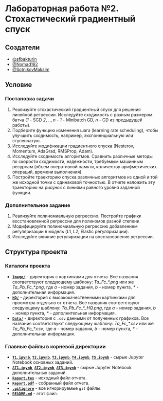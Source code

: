 # Лабораторная работа №2. Стохастический градиентный спуск

## Создатели

* [@sfbakturin](https://github.com/sfbakturin)
* [@Nomad192](https://github.com/Nomad192)
* [@SotnikovMaksim](https://github.com/SotnikovMaksim)

## Условие

### Постановка задачи

1. Реализуйте стохастический градиентный спуск для решения линейной регрессии. Исследуйте сходимость с разным размером батча (*1* - SGD *2*, .., *n - 1* - Minibatch GD, *n* - GD из предыдущей работы).
2. Подберите функцию изменения шага (learning rate scheduling), чтобы улучшить сходимость, например, экспоненциальную или ступенчатую.
3. Исследуйте модификации градиентного спуска (Nesterov, Momentum, AdaGrad, RMSProp, Adam).
4. Исследуйте сходимость алгоритмов. Сравнить различные методы по скорости сходимости, надежности, требуемым машинным ресурсам (объем оперативной памяти, количеству арифметических операций, времени выполнения).
5. Постройте траекторию спуска различных алгоритмов из одной и той же исходной точки с одинаковой точностью. В отчете наложить эту траекторию на рисунок с линиями равного уровня заданной функции.

### Дополнительное задание

1. Реализуйте полиномиальную регрессию. Постройте графики восстановленной регрессии для полиномов разной степени.
2. Модифицируйте полиномиальную регрессию добавлением регуляризации в модель (L1, L2, Elastic регуляризации).
3. Исследуйте влияние регуляризации на восстановление регрессии.

## Структура проекта

### Каталоги проекта

* [**`Image/`**](Image/) - директория с картинками для отчета. Все названия соответствуют следующему шаблону: *Ta_Fc_\*.png* или же *Ta_Pb_Fc_\*.png*, где *a* - номер задания, *b* - номер пункта, *\** - дополнительная информация.
* [**`HQ/`**](HQ/) - директория с высококачественными картинками для просмотра отдельно от отчета. Все названия соответствуют следующему шаблону: *Ta_Pb_Fc_\*_HQ.png*, где *a* - номер задания, *b* - номер пункта, *\** - дополнительная информация.
* [**`Data/`**](Data/) - директория с `.csv` данными от полученных графиков. Все названия соответствуют следующему шаблону: *Ta_Fc_\*.csv* или же *Ta_Pb_Fc_\*.csv*, где *a* - номер задания, *b* - номер пункта, *\** - дополнительная информация.

### Главные файлы в корневой директории

* [**`T1.ipynb`**](T1.ipynb), [**`T2.ipynb`**](T2.ipynb), [**`T3.ipynb`**](T3.ipynb), [**`T4.ipynb`**](T4.ipynb), [**`T5.ipynb`**](T5.ipynb) - сырые Jupyter Notebook основных заданий.
* [**`AT1.ipynb`**](AT1.ipynb), [**`AT2.ipynb`**](AT2.ipynb), [**`AT3.ipynb`**](AT3.ipynb) - сырые Jupyter Notebook дополнительных заданий.
* [**`Report.tex`**](Report.tex) - исходный файл отчета.
* [**`Report.pdf`**](Report.pdf) - собранный файл отчета.
* [**`.gitignore`**](.gitignore) - все игнорируемые `git` файлы.
* [**`README.md`**](README.md) - этот файл.
